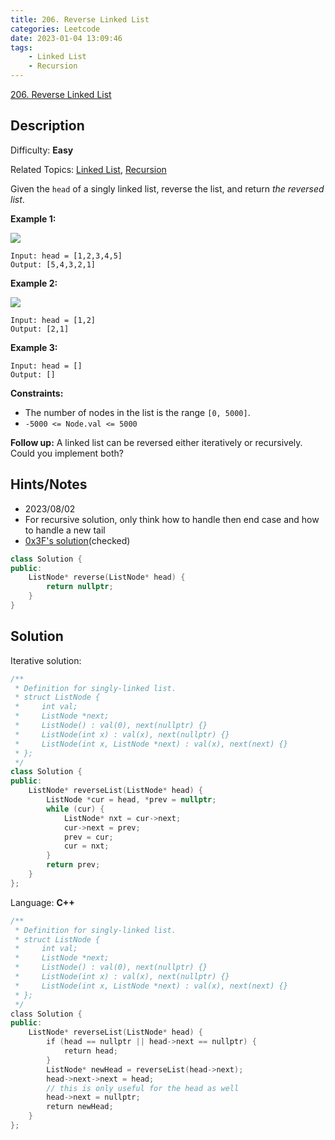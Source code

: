 ```yaml
---
title: 206. Reverse Linked List
categories: Leetcode
date: 2023-01-04 13:09:46
tags:
    - Linked List
    - Recursion
---
```


[206\. Reverse Linked List](https://leetcode.com/problems/reverse-linked-list/)

## Description

Difficulty: **Easy**

Related Topics: [Linked List](https://leetcode.com/tag/linked-list/), [Recursion](https://leetcode.com/tag/recursion/)

Given the `head` of a singly linked list, reverse the list, and return _the reversed list_.

**Example 1:**

![](https://assets.leetcode.com/uploads/2021/02/19/rev1ex1.jpg)

```text
Input: head = [1,2,3,4,5]
Output: [5,4,3,2,1]
```

**Example 2:**

![](https://assets.leetcode.com/uploads/2021/02/19/rev1ex2.jpg)

```text
Input: head = [1,2]
Output: [2,1]
```

**Example 3:**

```text
Input: head = []
Output: []
```

**Constraints:**

* The number of nodes in the list is the range `[0, 5000]`.
* `-5000 <= Node.val <= 5000`

**Follow up:** A linked list can be reversed either iteratively or recursively. Could you implement both?

## Hints/Notes

* 2023/08/02
* For recursive solution, only think how to handle then end case and how to handle a new tail
* [0x3F's solution](https://leetcode.cn/problems/reverse-linked-list/solutions/1992225/you-xie-cuo-liao-yi-ge-shi-pin-jiang-tou-o5zy/)(checked)

```C++
class Solution {
public:
    ListNode* reverse(ListNode* head) {
        return nullptr;
    }
}
```

## Solution

Iterative solution:

```C++
/**
 * Definition for singly-linked list.
 * struct ListNode {
 *     int val;
 *     ListNode *next;
 *     ListNode() : val(0), next(nullptr) {}
 *     ListNode(int x) : val(x), next(nullptr) {}
 *     ListNode(int x, ListNode *next) : val(x), next(next) {}
 * };
 */
class Solution {
public:
    ListNode* reverseList(ListNode* head) {
        ListNode *cur = head, *prev = nullptr;
        while (cur) {
            ListNode* nxt = cur->next;
            cur->next = prev;
            prev = cur;
            cur = nxt;
        }
        return prev;
    }
};
```

Language: **C++**

```C++
/**
 * Definition for singly-linked list.
 * struct ListNode {
 *     int val;
 *     ListNode *next;
 *     ListNode() : val(0), next(nullptr) {}
 *     ListNode(int x) : val(x), next(nullptr) {}
 *     ListNode(int x, ListNode *next) : val(x), next(next) {}
 * };
 */
class Solution {
public:
    ListNode* reverseList(ListNode* head) {
        if (head == nullptr || head->next == nullptr) {
            return head;
        }
        ListNode* newHead = reverseList(head->next);
        head->next->next = head;
        // this is only useful for the head as well
        head->next = nullptr;
        return newHead;
    }
};
```
